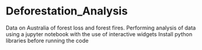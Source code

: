 # Deforestation_Analysis
Data on Australia of forest loss and forest fires. Performing analysis of data using a jupyter notebook with the use of interactive widgets
Install python libraries before running the code
